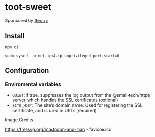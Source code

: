 # toot-sweet

Sponsored by [Sentry](https://sentry.io)


## Install

`npm ci`

`sudo sysctl -w net.ipv4.ip_unprivileged_port_start=0`

## Configuration

### Enviromental variables

* `QUIET`: if true, suppresses the log output from the @small-tech/https server, which handles the SSL certificates (optional)
* `SITE_HOST`: The site's domain name. Used for registering the SSL certificate, and is used in URLs (required)


Image Credits

https://freesvg.org/mastodon-and-man - favicon.ico
